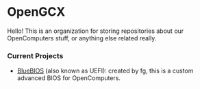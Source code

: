 # OpenGCX
Hello! This is an organization for storing repositories about our OpenComputers stuff, or anything else related really.
### Current Projects
- [BlueBIOS](https://github.com/OpenGCX/BlueBIOS) (also known as UEFI): created by fg, this is a custom advanced BIOS for OpenComputers.

